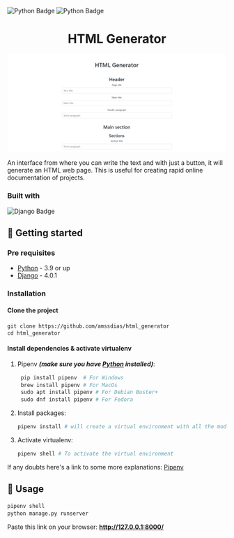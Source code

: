 [python-download]: https://www.python.org/downloads/
[django-link]: https://www.djangoproject.com/

![Python Badge](https://img.shields.io/badge/Python-3.9-blue?logo=python)
![Python Badge](https://img.shields.io/badge/Django-4.0.1-092E20?logo=django)


<h1 align=center>HTML Generator</h1>

<p align="center">
    <img src="readme_media/html_generator.png" width="850px">
</p>

An interface from where you can write the text and with just a button, it will generate an HTML web page. This is useful for creating rapid online documentation of projects.

### Built with

![Django Badge](https://img.shields.io/badge/-Django-092E20?style=for-the-badge&labelColor=black&logo=django&logoColor=white)


## :hammer: Getting started

### Pre requisites

- [Python][python-download] - 3.9 or up
- [Django][django-link] - 4.0.1


### Installation

#### Clone the project

```
git clone https://github.com/amssdias/html_generator
cd html_generator
```


#### Install dependencies & activate virtualenv

1. Pipenv ***(make sure you have [Python][python-download] installed)***:

	```python
     pip install pipenv  # For Windows
     brew install pipenv # For MacOs
     sudo apt install pipenv # For Debian Buster+
     sudo dnf install pipenv # For Fedora

    ```
    
2. Install packages:

	```python
    pipenv install # will create a virtual environment with all the modules needed
    ```

3. Activate virtualenv:

	```python
    pipenv shell # To activate the virtual environment

    ```

If any doubts here's a link to some more explanations: [Pipenv](https://pipenv-fork.readthedocs.io/en/latest/basics.html)



## :mag_right: Usage


```python
pipenv shell
python manage.py runserver
```

Paste this link on your browser:
**http://127.0.0.1:8000/**

